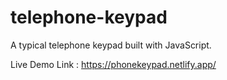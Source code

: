 # telephone-keypad
A typical telephone keypad built with JavaScript.

Live Demo Link : https://phonekeypad.netlify.app/
